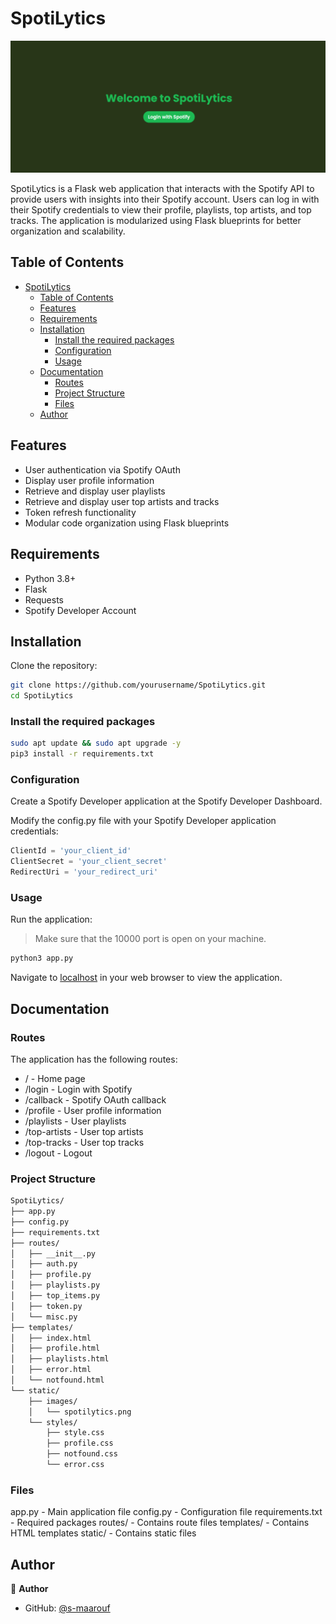# SpotiLytics

![SpotiLytics](static/images/home.png)

SpotiLytics is a Flask web application that interacts with the Spotify API to provide users with insights into their Spotify account. Users can log in with their Spotify credentials to view their profile, playlists, top artists, and top tracks. The application is modularized using Flask blueprints for better organization and scalability.

## Table of Contents

- [SpotiLytics](#spotilytics)
  - [Table of Contents](#table-of-contents)
  - [Features](#features)
  - [Requirements](#requirements)
  - [Installation](#installation)
    - [Install the required packages](#install-the-required-packages)
    - [Configuration](#configuration)
    - [Usage](#usage)
  - [Documentation](#documentation)
    - [Routes](#routes)
    - [Project Structure](#project-structure)
    - [Files](#files)
  - [Author](#author)

## Features

- User authentication via Spotify OAuth
- Display user profile information
- Retrieve and display user playlists
- Retrieve and display user top artists and tracks
- Token refresh functionality
- Modular code organization using Flask blueprints

## Requirements

- Python 3.8+
- Flask
- Requests
- Spotify Developer Account

## Installation

Clone the repository:

```sh
git clone https://github.com/yourusername/SpotiLytics.git
cd SpotiLytics
```

### Install the required packages

```sh
sudo apt update && sudo apt upgrade -y
pip3 install -r requirements.txt
```

### Configuration

Create a Spotify Developer application at the Spotify Developer Dashboard.

Modify the config.py file with your Spotify Developer application credentials:

```python
ClientId = 'your_client_id'
ClientSecret = 'your_client_secret'
RedirectUri = 'your_redirect_uri'
```

### Usage

Run the application:
> Make sure that the 10000 port is open on your machine.

```sh
python3 app.py
```

Navigate to [localhost](http://localhost:10000) in your web browser to view the application.

## Documentation

### Routes

The application has the following routes:

- / - Home page
- /login - Login with Spotify
- /callback - Spotify OAuth callback
- /profile - User profile information
- /playlists - User playlists
- /top-artists - User top artists
- /top-tracks - User top tracks
- /logout - Logout

### Project Structure

```sh
SpotiLytics/
├── app.py
├── config.py
├── requirements.txt
├── routes/
│   ├── __init__.py
│   ├── auth.py
│   ├── profile.py
│   ├── playlists.py
│   ├── top_items.py
│   ├── token.py
│   └── misc.py
├── templates/
│   ├── index.html
│   ├── profile.html
│   ├── playlists.html
│   ├── error.html
│   └── notfound.html
└── static/
    ├── images/
    │   └── spotilytics.png
    └── styles/
        ├── style.css
        ├── profile.css
        ├── notfound.css
        └── error.css
```

### Files

app.py - Main application file
config.py - Configuration file
requirements.txt - Required packages
routes/ - Contains route files
templates/ - Contains HTML templates
static/ - Contains static files

## Author

👤 **Author**

- GitHub: [@s-maarouf](https://github.com/s-maarouf)
